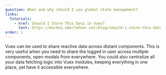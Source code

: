 ```yaml
---
question: When and why should I use global state management?
links:
  Tutorials:
    - href: Should I Store This Data in Vuex?
      text: https://markus.oberlehner.net/blog/should-i-store-this-data-in-vuex/
order: 1
---
```


Vuex can be used to share reactive data across distant components. This is very useful when you need to share the logged in user across multiple components, open modals from everywhere. You could also centralize all your data fetching logic into Vuex modules, keeping everything in one place, yet have it accessible everywhere.
